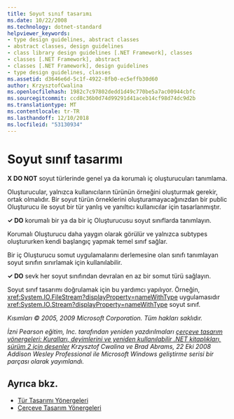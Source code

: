 ```yaml
---
title: Soyut sınıf tasarımı
ms.date: 10/22/2008
ms.technology: dotnet-standard
helpviewer_keywords:
- type design guidelines, abstract classes
- abstract classes, design guidelines
- class library design guidelines [.NET Framework], classes
- classes [.NET Framework], abstract
- classes [.NET Framework], design guidelines
- type design guidelines, classes
ms.assetid: d3646e6d-5c1f-4922-8fb0-ec5effb30d60
author: KrzysztofCwalina
ms.openlocfilehash: 1982c7c97802dedd1d49c770be5a7ac00944cbfc
ms.sourcegitcommit: ccd8c36b0d74d99291d41aceb14cf98d74dc9d2b
ms.translationtype: MT
ms.contentlocale: tr-TR
ms.lasthandoff: 12/10/2018
ms.locfileid: "53130934"
---
```

# <a name="abstract-class-design"></a>Soyut sınıf tasarımı
**X DO NOT** soyut türlerinde genel ya da korumalı iç oluşturucuları tanımlama.  
  
 Oluşturucular, yalnızca kullanıcıların türünün örneğini oluşturmak gerekir, ortak olmalıdır. Bir soyut türün örneklerini oluşturamayacağınızdan bir public Oluşturucu ile soyut bir tür yanlış ve yanıltıcı kullanıcılar için tasarlanmıştır.  
  
 **✓ DO** korumalı bir ya da bir iç Oluşturucusu soyut sınıflarda tanımlayın.  
  
 Korumalı Oluşturucu daha yaygın olarak görülür ve yalnızca subtypes oluştururken kendi başlangıç yapmak temel sınıf sağlar.  
  
 Bir iç Oluşturucu somut uygulamalarını derlemesine olan sınıfı tanımlayan soyut sınıfın sınırlamak için kullanılabilir.  
  
 **✓ DO** sevk her soyut sınıfından devralan en az bir somut türü sağlayın.  
  
 Soyut sınıf tasarımı doğrulamak için bu yardımcı yapılıyor. Örneğin, <xref:System.IO.FileStream?displayProperty=nameWithType> uygulamasıdır <xref:System.IO.Stream?displayProperty=nameWithType> soyut sınıf.  
  
 *Kısımları © 2005, 2009 Microsoft Corporation. Tüm hakları saklıdır.*  
  
 *İzni Pearson eğitim, Inc. tarafından yeniden yazdırılmaları [çerçeve tasarım yönergeleri: Kuralları, deyimlerini ve yeniden kullanılabilir .NET kitaplıkları, sürüm 2 için desenler](https://www.informit.com/store/framework-design-guidelines-conventions-idioms-and-9780321545619) Krzysztof Cwalina ve Brad Abrams, 22 Eki 2008 Addison Wesley Professional ile Microsoft Windows geliştirme serisi bir parçası olarak yayımlandı.*  
  
## <a name="see-also"></a>Ayrıca bkz.

- [Tür Tasarımı Yönergeleri](../../../docs/standard/design-guidelines/type.md)  
- [Çerçeve Tasarım Yönergeleri](../../../docs/standard/design-guidelines/index.md)
